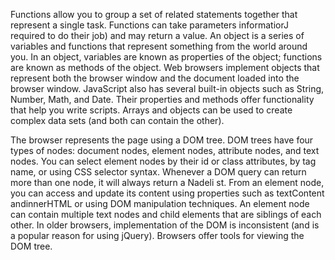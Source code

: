 Functions allow you to group a set of related statements together that represent a single task. 
Functions can take parameters informatiorJ required to do their job) and may return a value. 
An object is a series of variables and functions that represent something from the world around you. 
In an object, variables are known as properties of the object; functions are known as methods of the object. 
Web browsers implement objects that represent both the browser window and the document loaded into the browser window. 
JavaScript also has several built-in objects such as String, Number, Math, and Date. Their properties and methods offer functionality that help you write scripts. 
Arrays and objects can be used to create complex data sets (and both can contain the other). 


The browser represents the page using a DOM tree. DOM trees have four types of nodes: document nodes, 
element nodes, attribute nodes, and text nodes. You can select element nodes by their id or class 
attributes, by tag name, or using CSS selector syntax. Whenever a DOM query can return more than one 
node, it will always return a Nadeli st. 
From an element node, you can access and update its content using properties such as textContent andinnerHTML or using DOM manipulation techniques. 
An element node can contain multiple text nodes and child elements that are siblings of each other. 
In older browsers, implementation of the DOM is inconsistent (and is a popular reason for using jQuery). 
Browsers offer tools for viewing the DOM tree. 
 
